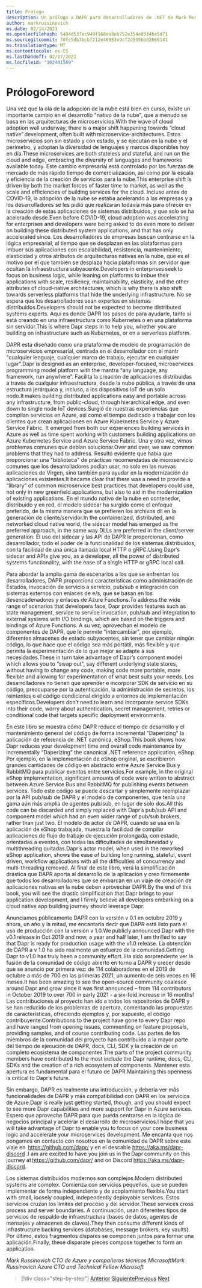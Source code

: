 ```yaml
---
title: Prólogo
description: Un prólogo a DAPR para desarrolladores de .NET de Mark Russinovich
author: markrussinovich
ms.date: 02/14/2021
ms.openlocfilehash: 5484d537ec949f168ea8eb752e354ed334be5d71
ms.sourcegitcommit: f0fc5db7bcbf212e46933e9cf2d555bb82666141
ms.translationtype: MT
ms.contentlocale: es-ES
ms.lasthandoff: 02/17/2021
ms.locfileid: "102401569"
---
```

# <a name="foreword"></a><span data-ttu-id="aefc8-103">Prólogo</span><span class="sxs-lookup"><span data-stu-id="aefc8-103">Foreword</span></span>

<span data-ttu-id="aefc8-104">Una vez que la ola de la adopción de la nube está bien en curso, existe un importante cambio en el desarrollo "nativo de la nube", que a menudo se basa en las arquitecturas de microservicios.</span><span class="sxs-lookup"><span data-stu-id="aefc8-104">With the wave of cloud adoption well underway, there is a major shift happening towards “cloud native” development, often built with microservice-architectures.</span></span> <span data-ttu-id="aefc8-105">Estos microservicios son sin estado y con estado, y se ejecutan en la nube y el perímetro, y adoptan la diversidad de lenguajes y marcos disponibles hoy en día.</span><span class="sxs-lookup"><span data-stu-id="aefc8-105">These microservices are both stateless and stateful, and run on the cloud and edge, embracing the diversity of languages and frameworks available today.</span></span> <span data-ttu-id="aefc8-106">Este cambio empresarial está controlado por las fuerzas de mercado de más rápido tiempo de comercialización, así como por la escala y eficiencia de la creación de servicios para la nube.</span><span class="sxs-lookup"><span data-stu-id="aefc8-106">This enterprise shift is driven by both the market forces of faster time to market, as well as the scale and efficiencies of building services for the cloud.</span></span> <span data-ttu-id="aefc8-107">Incluso antes de COVID-19, la adopción de la nube se estaba acelerando a las empresas y a los desarrolladores se les pidió que realizaran todavía más para ofrecer en la creación de estas aplicaciones de sistemas distribuidos, y que solo se ha acelerado desde.</span><span class="sxs-lookup"><span data-stu-id="aefc8-107">Even before COVID-19, cloud adoption was accelerating for enterprises and developers were being asked to do even more to deliver on building these distributed system applications, and that has only accelerated since.</span></span> <span data-ttu-id="aefc8-108">Los desarrolladores de empresas buscan centrarse en la lógica empresarial, al tiempo que se desplazan en las plataformas para imbuer sus aplicaciones con escalabilidad, resistencia, mantenimiento, elasticidad y otros atributos de arquitecturas nativas en la nube, que es el motivo por el que también se desplaza hacia plataformas sin servidor que ocultan la infraestructura subyacente.</span><span class="sxs-lookup"><span data-stu-id="aefc8-108">Developers in enterprises seek to focus on business logic, while leaning on platforms to imbue their applications with scale, resiliency, maintainability, elasticity, and the other attributes of cloud-native architectures, which is why there is also shift towards serverless platforms that hide the underlying infrastructure.</span></span> <span data-ttu-id="aefc8-109">No se espera que los desarrolladores sean expertos en sistemas distribuidos.</span><span class="sxs-lookup"><span data-stu-id="aefc8-109">Developers should not be expected to become distributed systems experts.</span></span> <span data-ttu-id="aefc8-110">Aquí es donde DAPR los pasos de para ayudarle, tanto si está creando en una infraestructura como Kubernetes o en una plataforma sin servidor.</span><span class="sxs-lookup"><span data-stu-id="aefc8-110">This is where Dapr steps in to help you, whether you are building on infrastructure such as Kubernetes, or on a serverless platform.</span></span>

<span data-ttu-id="aefc8-111">DAPR está diseñado como una plataforma de modelo de programación de microservicios empresarial, centrada en el desarrollador con el mantr "cualquier lenguaje, cualquier marco de trabajo, ejecutar en cualquier lugar".</span><span class="sxs-lookup"><span data-stu-id="aefc8-111">Dapr is designed as an enterprise, developer-focused, microservices programming model platform with the mantra “any language, any framework, run anywhere”.</span></span> <span data-ttu-id="aefc8-112">Facilita la creación de aplicaciones distribuidas a través de cualquier infraestructura, desde la nube pública, a través de una estructura jerárquica y, incluso, a los dispositivos IoT de un solo nodo.</span><span class="sxs-lookup"><span data-stu-id="aefc8-112">It makes building distributed applications easy and portable across any infrastructure, from public-cloud, through hierarchical edge, and even down to single node IoT devices.</span></span><span data-ttu-id="aefc8-113">Surgió de nuestras experiencias que compilan servicios en Azure, así como el tiempo dedicado a trabajar con los clientes que crean aplicaciones en Azure Kubernetes Service y Azure Service Fabric.</span><span class="sxs-lookup"><span data-stu-id="aefc8-113">  It emerged from both our experiences building services in Azure as well as time spent working with customers building applications on Azure Kubernetes Service and Azure Service Fabric.</span></span> <span data-ttu-id="aefc8-114">Una y otra vez, vimos problemas comunes que debían solucionar.</span><span class="sxs-lookup"><span data-stu-id="aefc8-114">Over and over, we saw common problems that they had to address.</span></span> <span data-ttu-id="aefc8-115">Resultó evidente que había que proporcionar una "biblioteca" de prácticas recomendadas de microservicio comunes que los desarrolladores podían usar, no solo en las nuevas aplicaciones de Virgen, sino también para ayudar en la modernización de aplicaciones existentes.</span><span class="sxs-lookup"><span data-stu-id="aefc8-115">It became clear that there was a need to provide a “library” of common microservice best practices that developers could use, not only in new greenfield applications, but also to aid in the modernization of existing applications.</span></span> <span data-ttu-id="aefc8-116">En el mundo nativo de la nube en contenedor, distribuido y en red, el modelo sidecar ha surgido como el enfoque preferido, de la misma manera que se prefieren los archivos dll en la generación de cliente/servidor.</span><span class="sxs-lookup"><span data-stu-id="aefc8-116">In the containerized, distributed, and networked cloud native world, the sidecar model has emerged as the preferred approach, in the same way DLLs are preferred in the client/server generation.</span></span> <span data-ttu-id="aefc8-117">El uso del sidecar y las API de DAPR le proporcionan, como desarrollador, todo el poder de la funcionalidad de los sistemas distribuidos, con la facilidad de una única llamada local HTTP o gRPC.</span><span class="sxs-lookup"><span data-stu-id="aefc8-117">Using Dapr’s sidecar and APIs give you, as a developer, all the power of distributed systems functionality, with the ease of a single HTTP or gRPC local call.</span></span>

<span data-ttu-id="aefc8-118">Para abordar la amplia gama de escenarios a los que se enfrentan los desarrolladores, DAPR proporciona características como administración de Estados, invocación de servicio a servicio, pub/sub e integración con sistemas externos con enlaces de e/s, que se basan en los desencadenadores y enlaces de Azure Functions.</span><span class="sxs-lookup"><span data-stu-id="aefc8-118">To address the wide range of scenarios that developers face, Dapr provides features such as state management, service to service invocation, pub/sub and integration to external systems with I/O bindings, which are based on the triggers and bindings of Azure Functions.</span></span> <span data-ttu-id="aefc8-119">A su vez, aprovechan el modelo de componentes de DAPR, que le permite "intercambiar", por ejemplo, diferentes almacenes de estado subyacentes, sin tener que cambiar ningún código, lo que hace que el código sea más portátil, más flexible y que permita la experimentación de lo que mejor se adapte a sus necesidades.</span><span class="sxs-lookup"><span data-stu-id="aefc8-119">These in turn take advantage of Dapr’s component model which allows you to “swap out”, say different underlying state stores, without having to change any code, making code more portable, more flexible and allowing for experimentation of what best suits your needs.</span></span> <span data-ttu-id="aefc8-120">Los desarrolladores no tienen que aprender e incorporar SDK de servicio en su código, preocuparse por la autenticación, la administración de secretos, los reintentos o el código condicional dirigido a entornos de implementación específicos.</span><span class="sxs-lookup"><span data-stu-id="aefc8-120">Developers don’t need to learn and incorporate service SDKs into their code, worry about authentication, secret management, retries or conditional code that targets specific deployment environments.</span></span>

<span data-ttu-id="aefc8-121">En este libro se muestra cómo DAPR reduce el tiempo de desarrollo y el mantenimiento general del código de forma incremental "Daperizing" la aplicación de referencia de .NET canónica, eShop.</span><span class="sxs-lookup"><span data-stu-id="aefc8-121">This book shows how Dapr reduces your development time and overall code maintenance by incrementally “Daperizing” the canonical .NET reference application, eShop.</span></span> <span data-ttu-id="aefc8-122">Por ejemplo, en la implementación de eShop original, se escribieron grandes cantidades de código en abstracto entre Azure Service Bus y RabbitMQ para publicar eventos entre servicios.</span><span class="sxs-lookup"><span data-stu-id="aefc8-122">For example, in the original eShop implementation, significant amounts of code were written to abstract between Azure Service Bus and RabbitMQ for publishing events between services.</span></span> <span data-ttu-id="aefc8-123">Todo este código se puede descartar y simplemente reemplazar por la API pub/sub de DAPR y el modelo de componentes, que tenía una gama aún más amplia de agentes pub/sub, en lugar de solo dos.</span><span class="sxs-lookup"><span data-stu-id="aefc8-123">All this code can be discarded and simply replaced with Dapr’s pub/sub API and component model which had an even wider range of pub/sub brokers, rather than just two.</span></span> <span data-ttu-id="aefc8-124">El modelo de actor de DAPR, cuando se usa en la aplicación de eShop trabajada, muestra la facilidad de compilar aplicaciones de flujo de trabajo de ejecución prolongada, con estado, orientadas a eventos, con todas las dificultades de simultaneidad y multithreading quitadas.</span><span class="sxs-lookup"><span data-stu-id="aefc8-124">Dapr’s actor model, when used in the reworked eShop application, shows the ease of building long running, stateful, event driven, workflow applications with all the difficulties of concurrency and multi-threading removed.</span></span> <span data-ttu-id="aefc8-125">Al final de este libro, verá la simplificación drástica que DAPR aporta al desarrollo de la aplicación y creo firmemente que todos los desarrolladores que se embarcan en un viaje de creación de aplicaciones nativas en la nube deben aprovechar DAPR.</span><span class="sxs-lookup"><span data-stu-id="aefc8-125">By the end of this book, you will see the drastic simplification that Dapr brings to your application development, and I firmly believe all developers embarking on a cloud native app building journey should leverage Dapr.</span></span>

<span data-ttu-id="aefc8-126">Anunciamos públicamente DAPR con la versión v 0.1 en octubre 2019 y ahora, un año y la mitad, me encantaría decir que DAPR está listo para el uso de producción con la versión v 1.0.</span><span class="sxs-lookup"><span data-stu-id="aefc8-126">We publicly announced Dapr with the v0.1 release in Oct 2019 and now, a year and half later, I am thrilled to say that Dapr is ready for production usage with the v1.0 release.</span></span> <span data-ttu-id="aefc8-127">La obtención de DAPR a v 1.0 ha sido realmente un esfuerzo de la comunidad.</span><span class="sxs-lookup"><span data-stu-id="aefc8-127">Getting Dapr to v1.0 has truly been a community effort.</span></span> <span data-ttu-id="aefc8-128">Ha sido sorprendente ver la fusión de la comunidad de código abierto en torno a DAPR y crecer desde que se anunció por primera vez: de 114 colaboradores en el 2019 de octubre a más de 700 en las primeras 2021, un aumento de seis veces en 16 meses.</span><span class="sxs-lookup"><span data-stu-id="aefc8-128">It has been amazing to see the open-source community coalesce around Dapr and grow since it was first announced – from 114 contributors in October 2019 to over 700 in early 2021 - a six-fold increase in 16 months!</span></span>  <span data-ttu-id="aefc8-129">Las contribuciones al proyecto han ido a todos los repositorios de DAPR y se han reducido de los problemas de apertura, comentando las propuestas de características, ofreciendo ejemplos y, por supuesto, el código contribuyente.</span><span class="sxs-lookup"><span data-stu-id="aefc8-129">Contributions to the project have gone to every Dapr repo and have ranged from opening issues, commenting on feature proposals, providing samples, and of course contributing code.</span></span> <span data-ttu-id="aefc8-130">Las partes de los miembros de la comunidad del proyecto han contribuido a la mayor parte del tiempo de ejecución de DAPR, docs, CLI, SDK y la creación de un completo ecosistema de componentes.</span><span class="sxs-lookup"><span data-stu-id="aefc8-130">The parts of the project community members have contributed to the most include the Dapr runtime, docs, CLI, SDKs and the creation of a rich ecosystem of components.</span></span> <span data-ttu-id="aefc8-131">Mantener esta apertura es fundamental para el futuro de DAPR.</span><span class="sxs-lookup"><span data-stu-id="aefc8-131">Maintaining this openness is critical to Dapr’s future.</span></span>

<span data-ttu-id="aefc8-132">Sin embargo, DAPR es realmente una introducción, y debería ver más funcionalidades de DAPR y más compatibilidad con DAPR en los servicios de Azure.</span><span class="sxs-lookup"><span data-stu-id="aefc8-132">Dapr is really just getting started, though, and you should expect to see more Dapr capabilities and more support for Dapr in Azure services.</span></span> <span data-ttu-id="aefc8-133">Espero que aproveche DAPR para que pueda centrarse en la lógica de negocios principal y acelerar el desarrollo de microservicios.</span><span class="sxs-lookup"><span data-stu-id="aefc8-133">I hope that you will take advantage of Dapr to enable you to focus on your core business logic and accelerate your microservices development.</span></span> <span data-ttu-id="aefc8-134">Me encanta que nos pongamos en contacto con nosotros en la comunidad de DAPR sobre este viaje en  <https://github.com/dapr/> y en el descable <https://aka.ms/dapr-discord> .</span><span class="sxs-lookup"><span data-stu-id="aefc8-134">I am are excited to have you join us in the Dapr community on this journey at <https://github.com/dapr/> and on Discord <https://aka.ms/dapr-discord>.</span></span>

<span data-ttu-id="aefc8-135">Los sistemas distribuidos modernos son complejos.</span><span class="sxs-lookup"><span data-stu-id="aefc8-135">Modern distributed systems are complex.</span></span> <span data-ttu-id="aefc8-136">Comienza con servicios pequeños, que se pueden implementar de forma independiente y de acoplamiento flexible.</span><span class="sxs-lookup"><span data-stu-id="aefc8-136">You start with small, loosely coupled, independently deployable services.</span></span> <span data-ttu-id="aefc8-137">Estos servicios cruzan los límites del proceso y del servidor.</span><span class="sxs-lookup"><span data-stu-id="aefc8-137">These services cross process and server boundaries.</span></span> <span data-ttu-id="aefc8-138">A continuación, usan diferentes tipos de servicios de respaldo de infraestructura (bases de datos, agentes de mensajes y almacenes de claves).</span><span class="sxs-lookup"><span data-stu-id="aefc8-138">They then consume different kinds of infrastructure backing services (databases, message brokers, key vaults).</span></span> <span data-ttu-id="aefc8-139">Por último, estos fragmentos dispares se componen juntos para formar una aplicación.</span><span class="sxs-lookup"><span data-stu-id="aefc8-139">Finally, these disparate pieces compose together to form an application.</span></span>

<span data-ttu-id="aefc8-140">*Mark Russinovich* 
 *CTO de Azure y compañeros técnicos* 
 *Microsoft*</span><span class="sxs-lookup"><span data-stu-id="aefc8-140">*Mark Russinovich*
*Azure CTO and Technical Fellow*
*Microsoft*</span></span>

> [!div class="step-by-step"]
> <span data-ttu-id="aefc8-141">[Anterior](index.md)
> [Siguiente](the-world-is-distributed.md)</span><span class="sxs-lookup"><span data-stu-id="aefc8-141">[Previous](index.md)
[Next](the-world-is-distributed.md)</span></span>
